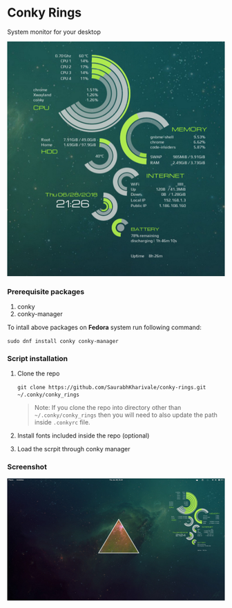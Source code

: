 # Conky Rings

System monitor for your desktop

![Conky pings preview](/img/preview.png?raw=true "Conky pings preview")

### Prerequisite packages

1.  conky
2.  conky-manager

To intall above packages on **Fedora** system run following command:

`sudo dnf install conky conky-manager`

### Script installation

1.  Clone the repo

    `git clone https://github.com/SaurabhKharivale/conky-rings.git ~/.conky/conky_rings`

    > Note: If you clone the repo into directory other than `~/.conky/conky_rings` then you will need to also update the path inside `.conkyrc` file.

2.  Install fonts included inside the repo (optional)

3.  Load the scrpit through conky manager

### Screenshot

![Conky pings screenshot](/img/screenshot.png?raw=true "Conky pings screenshot")
